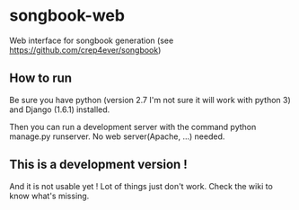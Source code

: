 songbook-web
============

Web interface for songbook generation (see https://github.com/crep4ever/songbook)

## How to run

Be sure you have python (version 2.7 I'm not sure it will work with python 3) and Django (1.6.1) installed.

Then you can run a development server with the command python manage.py runserver. No web server(Apache, ...) needed.

## This is a development version !

And it is not usable yet ! Lot of things just don't work. Check the wiki to know what's missing.

